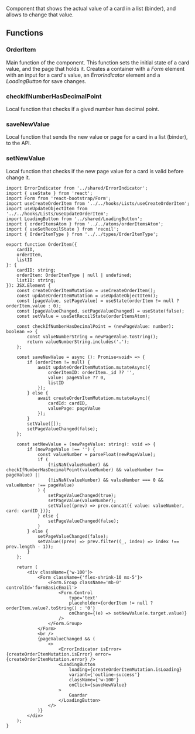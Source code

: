 Component that shows the actual value of a card in a list (binder), and allows to change that value.

## Functions

### OrderItem

Main function of the component. This function sets the initial state of a card value, and the page that holds it. Creates a container with a _Form_ element with an input for a card's value, an _ErrorIndicator_ element and a _LoadingButton_ for save changes.

### checkIfNumberHasDecimalPoint

Local function that checks if a gived number has decimal point.

### saveNewValue

Local function that sends the new value or page for a card in a list (binder), to the API.

### setNewValue

Local function that checks if the new page value for a card is valid before change it.

```tsx
import ErrorIndicator from '../shared/ErrorIndicator';
import { useState } from 'react';
import Form from 'react-bootstrap/Form';
import useCreateOrderItem from '../../hooks/Lists/useCreateOrderItem';
import useUpdateObjectItem from '../../hooks/Lists/useUpdateOrderItem';
import LoadingButton from '../shared/LoadingButton';
import { orderItemsAtom } from '../../atoms/orderItemsAtom';
import { useSetRecoilState } from 'recoil';
import { OrderItemType } from '../../types/OrderItemType';

export function OrderItem({
    cardID,
    orderItem,
    listID
}: {
    cardID: string;
    orderItem: OrderItemType | null | undefined;
    listID: string;
}): JSX.Element {
    const createOrderItemMutation = useCreateOrderItem();
    const updateOrderItemMutation = useUpdateObjectItem();
    const [pageValue, setPageValue] = useState(orderItem != null ? orderItem.value : 0);
    const [pageValueChanged, setPageValueChanged] = useState(false);
    const setValue = useSetRecoilState(orderItemsAtom);

    const checkIfNumberHasDecimalPoint = (newPageValue: number): boolean => {
        const valueNumberString = newPageValue.toString();
        return valueNumberString.includes('.');
    };

    const saveNewValue = async (): Promise<void> => {
        if (orderItem != null) {
            await updateOrderItemMutation.mutateAsync({
                orderItemID: orderItem._id ?? '',
                value: pageValue ?? 0,
                listID
            });
        } else {
            await createOrderItemMutation.mutateAsync({
                cardId: cardID,
                valuePage: pageValue
            });
        }
        setValue([]);
        setPageValueChanged(false);
    };

    const setNewValue = (newPageValue: string): void => {
        if (newPageValue !== '') {
            const valueNumber = parseFloat(newPageValue);
            if (
                (!isNaN(valueNumber) && checkIfNumberHasDecimalPoint(valueNumber) && valueNumber !== pageValue) ||
                (!isNaN(valueNumber) && valueNumber === 0 && valueNumber !== pageValue)
            ) {
                setPageValueChanged(true);
                setPageValue(valueNumber);
                setValue((prev) => prev.concat({ value: valueNumber, card: cardID }));
            } else {
                setPageValueChanged(false);
            }
        } else {
            setPageValueChanged(false);
            setValue((prev) => prev.filter((_, index) => index !== prev.length - 1));
        }
    };

    return (
        <div className={'w-100'}>
            <Form className={'flex-shrink-10 mx-5'}>
                <Form.Group className='mb-0' controlId='formBasicEmail'>
                    <Form.Control
                        type='text'
                        placeholder={orderItem != null ? orderItem.value?.toString() : '0'}
                        onChange={(e) => setNewValue(e.target.value)}
                    />
                </Form.Group>
            </Form>
            <br />
            {pageValueChanged && (
                <>
                    <ErrorIndicator isError={createOrderItemMutation.isError} error={createOrderItemMutation.error} />
                    <LoadingButton
                        loading={createOrderItemMutation.isLoading}
                        variant={'outline-success'}
                        className={'w-100'}
                        onClick={saveNewValue}
                    >
                        Guardar
                    </LoadingButton>
                </>
            )}
        </div>
    );
}
```